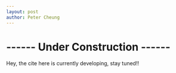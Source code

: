 ```yaml
---
layout: post
author: Peter Cheung
---
```


# ------ Under Construction ------

Hey, the cite here is currently developing, stay tuned!!